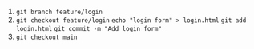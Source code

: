1. `git branch feature/login`
2. `git checkout feature/login`
   `echo "login form" > login.html`
   `git add login.html`
   `git commit -m "Add login form"`
3. `git checkout main`
